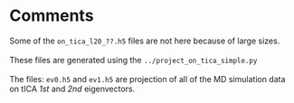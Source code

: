 # Comments
Some of the `on_tica_l20_??.h5` files are not here because of large sizes. 
<br />  
These files are generated using the `../project_on_tica_simple.py`
<br />  
The files: `ev0.h5`  and  `ev1.h5`  are projection of all of the MD simulation data on tICA *1st* and *2nd* eigenvectors.

